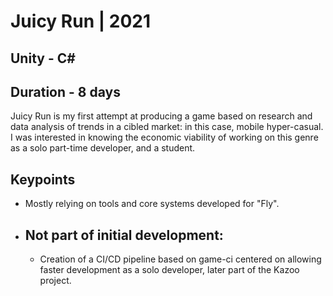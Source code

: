 # Juicy Run | 2021
## Unity - C# #
## Duration - 8 days
Juicy Run is my first attempt at producing a game based on research and data analysis of trends in a cibled market: in this case, mobile hyper-casual. I was interested in knowing the economic viability of working on this genre as a solo part-time developer, and a student.
## Keypoints
* Mostly relying on tools and core systems developed for "Fly".
* ## Not part of initial development: 
    * Creation of a CI/CD pipeline based on game-ci centered on allowing faster development as a solo developer, later part of the Kazoo project.
